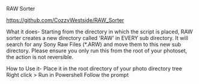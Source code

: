 RAW Sorter 

https://github.com/CozzyWestside/RAW_Sorter
          
What it does-
Starting from the directory in which the script is placed, RAW sorter creates a new directory called 'RAW' in EVERY sub directory. It will search for any Sony Raw Files (*.ARW) and move them to this new sub directory. Please ensure you only run this from the root of your photoset, the action is not reversible.


How to Use it-
Place it in the root directory of your photo directory tree
Right click > Run in Powershell
Follow the prompt

